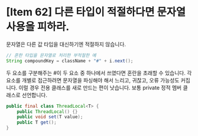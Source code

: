 # [Item 62] 다른 타입이 적절하다면 문자열 사용을 피하라.

문자열은 다른 값 타입을 대신하기엔 적절하지 않습니다.

``` java
// 흔한 타입을 문자열로 처리한 부적절한 예
String compoundKey = className + "#" + i.next();
```
두 요소를 구분해주는 #이 두 요소 중 하나에서 쓰였다면 혼란을 초래할 수 있습니다. 각 요소를 개별로 접근하려면 문자열을 파싱해야 해서 느리고, 귀찮고, 오류 가능성도 커집니다. 이럴 경우 전용 클래스를 새로 만드는 편이 낫습니다. 보통 private 정적 멤버 클래스로 선언합니다.</br>

``` java
public final class ThreadLocal<T> {
    public ThreadLocal() {}
    public void set(T value);
    public T get();
}
```
